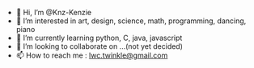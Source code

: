 - 👋 Hi, I’m @Knz-Kenzie
- 👀 I’m interested in art, design, science, math, programming, dancing, piano
- 🌱 I’m currently learning python, C, java, javascript
- 💞️ I’m looking to collaborate on ...(not yet decided)
- 📫 How to reach me : lwc.twinkle@gmail.com

<!---
Knz-Kenzie/Knz-Kenzie is a ✨ special ✨ repository because its `README.md` (this file) appears on your GitHub profile.
You can click the Preview link to take a look at your changes.
--->
